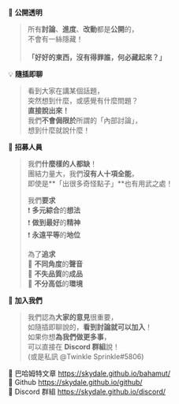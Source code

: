 :white_heart: **公開透明**
> 所有**討論**、**進度**、**改動**都是**公開**的，\
> 不會有一絲隱藏！\
> \
> **「好好的東西，沒有得罪誰，何必藏起來？」**

:bulb: **隨插即聊**
> 看到大家在講某個話題，\
> 突然想到什麼，或感覺有什麼問題？\
> **直接說出來！**\
> 我們**不會侷限於**所謂的「內部討論」，\
> 想到什麼就說什麼！

:pencil: **招募人員** 
> 我們**什麼樣的人都缺**！\
> 團結力量大，我們**沒有人十項全能**，\
> 即使是**「出很多奇怪點子」**也有用武之處！
> 
> 我們**要求**\
> :exclamation: **多元綜合**的**想法**\
> :exclamation: **做到最好**的**精神**\
> :exclamation: **永遠平等**的**地位**
> 
> 為了**追求**\
> :star2: **不同角度**的**聲音**\
> :star2: **不失品質**的**成品**\
> :star2: **不分高低**的**環境**

🎉 **加入我們**
> 我們認為**大家的意見**很重要，\
> 如隨插即聊說的，**看到討論就可以加入**！\
> 如果你想**為我們做更多事**，\
> 可以直接在 **Discord 群組**說！\
> (或是私訊 @Twinkle Sprinkle#5806)

:paperclip: 巴哈姆特文章 https://skydale.github.io/bahamut/ \
:paperclip: Github https://skydale.github.io/github/ \
:paperclip: Discord 群組 https://skydale.github.io/discord/
